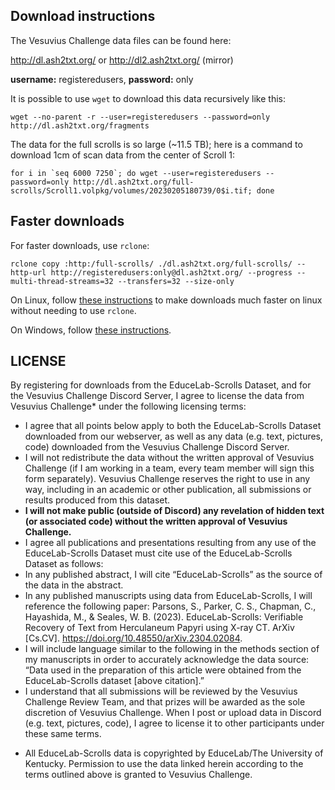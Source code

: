 ## Download instructions

The Vesuvius Challenge data files can be found here:

http://dl.ash2txt.org/ or http://dl2.ash2txt.org/ (mirror)

**username:** registeredusers, **password:** only

It is possible to use `wget` to download this data recursively like this:

```
wget --no-parent -r --user=registeredusers --password=only http://dl.ash2txt.org/fragments
```

The data for the full scrolls is so large (~11.5 TB); here is a command to download 1cm of scan data from the center of Scroll 1:

```
for i in `seq 6000 7250`; do wget --user=registeredusers --password=only http://dl.ash2txt.org/full-scrolls/Scroll1.volpkg/volumes/20230205180739/0$i.tif; done
```
## Faster downloads

For faster downloads, use `rclone`: 
```
rclone copy :http:/full-scrolls/ ./dl.ash2txt.org/full-scrolls/ --http-url http://registeredusers:only@dl.ash2txt.org/ --progress --multi-thread-streams=32 --transfers=32 --size-only
```

On Linux, follow [these instructions](https://atoonk.medium.com/tcp-bbr-exploring-tcp-congestion-control-84c9c11dc3a9) to make downloads much faster on linux without needing to use `rclone`.

On Windows, follow [these instructions](https://github.com/JamesDarby345/VesuviusDownloadScriptsWindows10).


## LICENSE

By registering for downloads from the EduceLab-Scrolls Dataset, and for the Vesuvius Challenge Discord Server, I agree to license the data from Vesuvius Challenge* under the following licensing terms:
- I agree that all points below apply to both the EduceLab-Scrolls Dataset downloaded from our webserver, as well as any data (e.g. text, pictures, code) downloaded from the Vesuvius Challenge Discord Server.
- I will not redistribute the data without the written approval of Vesuvius Challenge (if I am working in a team, every team member will sign this form separately).
Vesuvius Challenge reserves the right to use in any way, including in an academic or other publication, all submissions or results produced from this dataset.
- **I will not make public (outside of Discord) any revelation of hidden text (or associated code) without the written approval of Vesuvius Challenge.**
- I agree all publications and presentations resulting from any use of the EduceLab-Scrolls Dataset must cite use of the EduceLab-Scrolls Dataset as follows:
- In any published abstract, I will cite “EduceLab-Scrolls” as the source of the data in the abstract.
- In any published manuscripts using data from EduceLab-Scrolls, I will reference the following paper: Parsons, S., Parker, C. S., Chapman, C., Hayashida, M., & Seales, W. B. (2023). EduceLab-Scrolls: Verifiable Recovery of Text from Herculaneum Papyri using X-ray CT. ArXiv [Cs.CV]. https://doi.org/10.48550/arXiv.2304.02084.
- I will include language similar to the following in the methods section of my manuscripts in order to accurately acknowledge the data source: “Data used in the preparation of this article were obtained from the EduceLab-Scrolls dataset [above citation].”
- I understand that all submissions will be reviewed by the Vesuvius Challenge Review Team, and that prizes will be awarded as the sole discretion of Vesuvius Challenge.
When I post or upload data in Discord (e.g. text, pictures, code), I agree to license it to other participants under these same terms.

* All EduceLab-Scrolls data is copyrighted by EduceLab/The University of Kentucky. Permission to use the data linked herein according to the terms outlined above is granted to Vesuvius Challenge.